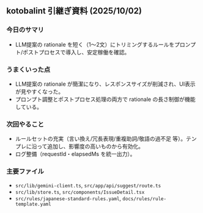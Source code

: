 ## kotobalint 引継ぎ資料 (2025/10/02)

### 今日のサマリ
- LLM提案の rationale を短く（1〜2文）にトリミングするルールをプロンプト/ポストプロセスで導入し、安定稼働を確認。

### うまくいった点
- LLM提案の rationale が簡潔になり、レスポンスサイズが削減され、UI表示が見やすくなった。
- プロンプト調整とポストプロセス処理の両方で rationale の長さ制御が機能している。

### 次回やること
- ルールセットの充実（言い換え/冗長表現/重複助詞/敬語の過不足 等）。テンプレに沿って追加し、影響度の高いものから有効化。
- ログ整備（requestId・elapsedMs を統一出力）。


### 主要ファイル
- `src/lib/gemini-client.ts`, `src/app/api/suggest/route.ts`
- `src/lib/store.ts`, `src/components/IssueDetail.tsx`
- `src/rules/japanese-standard-rules.yaml`, `docs/rules/rule-template.yaml`


